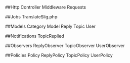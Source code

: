 ##Http
    Controller
    Middleware
    Requests

##Jobs
    TranslateSlig.php

##Models
    Category
    Model
    Reply
    Topic
    User

##Notifications
    TopicReplied

##Observers
    ReplyObserver
    TopicObserver
    UserObserver

##Policies
    Policy
    ReplyPolicy
    TopicPolicy
    UserPolicy